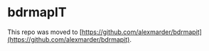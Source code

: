 # bdrmapIT

This repo was moved to [https://github.com/alexmarder/bdrmapit](https://github.com/alexmarder/bdrmapit).
